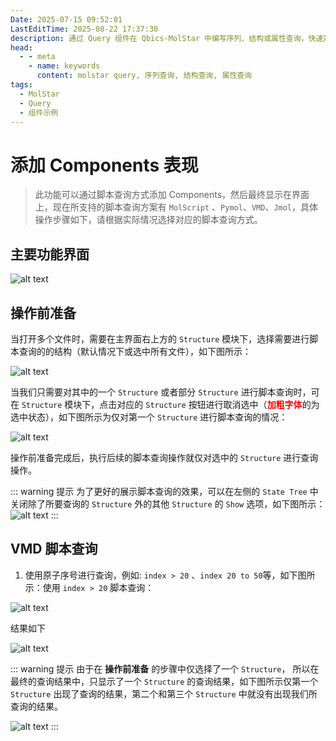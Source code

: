 ```yaml
---
Date: 2025-07-15 09:52:01
LastEditTime: 2025-08-22 17:37:30
description: 通过 Query 组件在 Qbics-MolStar 中编写序列、结构或属性查询，快速定位并高亮目标原子、残基或链。
head:
  - - meta
    - name: keywords
      content: molstar query, 序列查询, 结构查询, 属性查询
tags:
  - MolStar
  - Query
  - 组件示例
---
```


# 添加 Components 表现

> 此功能可以通过脚本查询方式添加 Components，然后最终显示在界面上，现在所支持的脚本查询方案有 `MolScript` 、`Pymol`、`VMD`、`Jmol`，具体操作步骤如下，请根据实际情况选择对应的脚本查询方式。

## 主要功能界面

![alt text](./assets/components.webp)

## 操作前准备

当打开多个文件时，需要在主界面右上方的 `Structure` 模块下，选择需要进行脚本查询的的结构（默认情况下或选中所有文件），如下图所示：

![alt text](./assets/structures.webp)

当我们只需要对其中的一个 `Structure` 或者部分 `Structure` 进行脚本查询时，可在 `Structure` 模块下，点击对应的 `Structure` 按钮进行取消选中（<b style="color:red">加粗字体</b>的为选中状态），如下图所示为仅对第一个 `Structure` 进行脚本查询的情况：

![alt text](./assets/select_structure.webp)

操作前准备完成后，执行后续的脚本查询操作就仅对选中的 `Structure` 进行查询操作。

::: warning 提示
为了更好的展示脚本查询的效果，可以在左侧的 `State Tree` 中关闭除了所要查询的 `Structure` 外的其他 `Structure` 的 `Show` 选项，如下图所示：
![alt text](./assets/select_structure_show.webp)
:::

## VMD 脚本查询

1. 使用原子序号进行查询，例如: `index > 20` 、`index 20 to 50`等，如下图所示：使用 `index > 20` 脚本查询：

![alt text](./assets/query_vmd_index.webp)

结果如下

![alt text](./assets/query_vmd_index_result.webp)

::: warning 提示
由于在 <b>操作前准备</b> 的步骤中仅选择了一个 `Structure`， 所以在最终的查询结果中，只显示了一个 `Structure` 的查询结果，如下图所示仅第一个 `Structure` 出现了查询的结果，第二个和第三个 `Structure` 中就没有出现我们所查询的结果。

![alt text](./assets/query_vmd_index_result_one.webp)
:::
